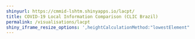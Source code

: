 ```yaml
---
shinyurl: https://cmmid-lshtm.shinyapps.io/lacpt/
title: COVID-19 Local Information Comparison (CLIC Brazil)
permalink: /visualisations/lacpt
shiny_iframe_resize_options: ',heightCalculationMethod:"lowestElement"'
---
```


